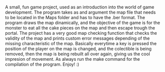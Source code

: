 A small, fun game project, used as an introduction into the world of game development. The program takes as and argument the map file that needs to be located in the Maps folder and has to have the .ber format. The program draws the map dinamically, and the objective of the game is for the monster to eat all the cake pieces on the map and then escape trough the portal. The project has a very good map checking function that checks the validity of the map and prints custom error messages depending of the missing characteristic of the map. Basically everytime a key is pressed the position of the player on the map is changed, and the colectible is being removed, then the map is being rebuilt all over again, giving us the cool impresion of movement. As always run the make command for the compilation of the program. Enjoy! :)
